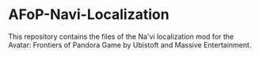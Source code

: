 # AFoP-Navi-Localization
This repository contains the files of the Na'vi localization mod for the Avatar: Frontiers of Pandora Game by Ubistoft and Massive Entertainment.
